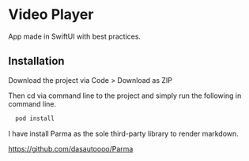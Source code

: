 
# Video Player

App made in SwiftUI with best practices.
## Installation

Download the project via Code > Download as ZIP

Then cd via command line to the project and simply run the following in command line.
```bash
  pod install
```

I have install Parma as the sole third-party library to render markdown.

https://github.com/dasautoooo/Parma

